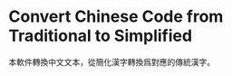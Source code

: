 Convert Chinese Code from Traditional to Simplified
===================================================

本軟件轉換中文文本，從簡化漢字轉換爲對應的傳統漢字。


